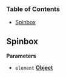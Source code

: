 <!-- Generated by documentation.js. Update this documentation by updating the source code. -->

### Table of Contents

-   [Spinbox](#spinbox)

## Spinbox

**Parameters**

-   `element` **[Object](https://developer.mozilla.org/en-US/docs/Web/JavaScript/Reference/Global_Objects/Object)** 
